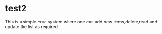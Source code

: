 # test2
This is a simple crud system where one can add new items,delete,read and update the list as required
